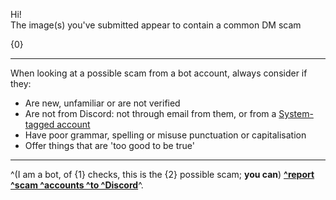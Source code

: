Hi!  
The image(s) you've submitted appear to contain a common DM scam

{0}



- - -

When looking at a possible scam from a bot account, always consider if they:

- Are new, unfamiliar or are not verified
- Are not from Discord: not through email from them, or from a [System-tagged account](https://support.discord.com/hc/en-us/articles/360036118732)
- Have poor grammar, spelling or misuse punctuation or capitalisation
- Offer things that are 'too good to be true'

- - -

^(I am a bot, of {1} checks, this is the {2} possible scam; **you can**) [**^report ^scam ^accounts ^to ^Discord**](https://support.discord.com/hc/en-us/articles/360000291932-How-to-Properly-Report-Issues-to-Trust-Safety)^.